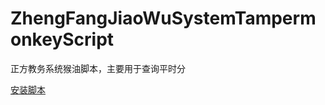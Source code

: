 # ZhengFangJiaoWuSystemTampermonkeyScript
正方教务系统猴油脚本，主要用于查询平时分

[安装脚本](https://raw.githubusercontent.com/love98ooo/ZhengFangJiaoWuSystemTampermonkeyScript/master/tampermonkey_script.user.js)
